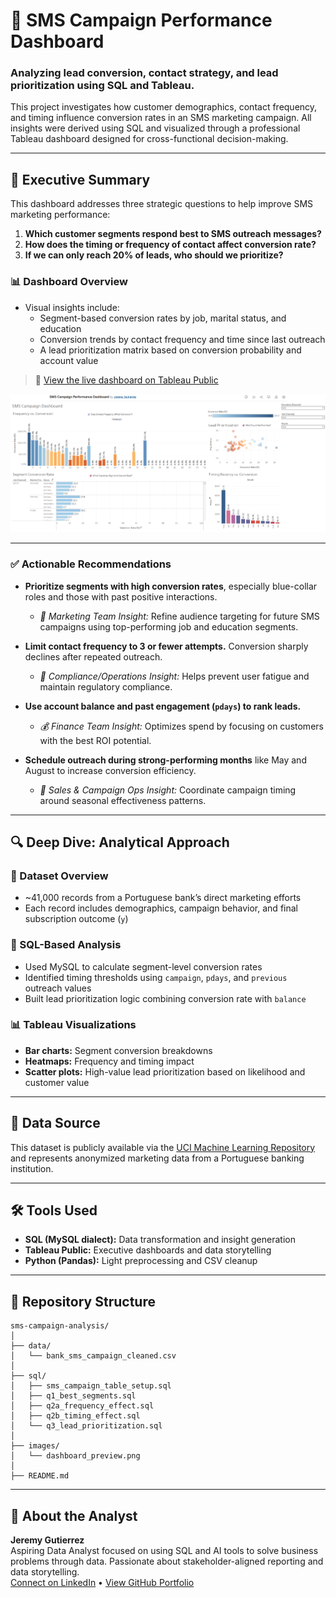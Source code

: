 # 📲 SMS Campaign Performance Dashboard

### Analyzing lead conversion, contact strategy, and lead prioritization using SQL and Tableau.

This project investigates how customer demographics, contact frequency, and timing influence conversion rates in an SMS marketing campaign. All insights were derived using SQL and visualized through a professional Tableau dashboard designed for cross-functional decision-making.

---

## 🧾 Executive Summary

This dashboard addresses three strategic questions to help improve SMS marketing performance:

1. **Which customer segments respond best to SMS outreach messages?**
2. **How does the timing or frequency of contact affect conversion rate?**
3. **If we can only reach 20% of leads, who should we prioritize?**

### 📊 Dashboard Overview

- Visual insights include:
  - Segment-based conversion rates by job, marital status, and education
  - Conversion trends by contact frequency and time since last outreach
  - A lead prioritization matrix based on conversion probability and account value

> 🔗 [View the live dashboard on Tableau Public](YOUR_TABLEAU_PUBLIC_LINK_HERE)

![Dashboard Preview](images/dashboard_preview.png)

---

### ✅ Actionable Recommendations

- **Prioritize segments with high conversion rates**, especially blue-collar roles and those with past positive interactions.
  - *📣 Marketing Team Insight:* Refine audience targeting for future SMS campaigns using top-performing job and education segments.

- **Limit contact frequency to 3 or fewer attempts.** Conversion sharply declines after repeated outreach.
  - *🧠 Compliance/Operations Insight:* Helps prevent user fatigue and maintain regulatory compliance.

- **Use account balance and past engagement (`pdays`) to rank leads.**
  - *💰 Finance Team Insight:* Optimizes spend by focusing on customers with the best ROI potential.

- **Schedule outreach during strong-performing months** like May and August to increase conversion efficiency.
  - *📆 Sales & Campaign Ops Insight:* Coordinate campaign timing around seasonal effectiveness patterns.

---

## 🔍 Deep Dive: Analytical Approach

### 🧮 Dataset Overview
- ~41,000 records from a Portuguese bank’s direct marketing efforts
- Each record includes demographics, campaign behavior, and final subscription outcome (`y`)

### 💾 SQL-Based Analysis
- Used MySQL to calculate segment-level conversion rates
- Identified timing thresholds using `campaign`, `pdays`, and `previous` outreach values
- Built lead prioritization logic combining conversion rate with `balance`

### 📊 Tableau Visualizations
- **Bar charts:** Segment conversion breakdowns
- **Heatmaps:** Frequency and timing impact
- **Scatter plots:** High-value lead prioritization based on likelihood and customer value

---

## 🔗 Data Source

This dataset is publicly available via the [UCI Machine Learning Repository](https://archive.ics.uci.edu/ml/datasets/bank+marketing) and represents anonymized marketing data from a Portuguese banking institution.

---

## 🛠️ Tools Used

- **SQL (MySQL dialect):** Data transformation and insight generation
- **Tableau Public:** Executive dashboards and data storytelling
- **Python (Pandas):** Light preprocessing and CSV cleanup

---

## 📁 Repository Structure

```
sms-campaign-analysis/
│
├── data/
│   └── bank_sms_campaign_cleaned.csv
│
├── sql/
│   ├── sms_campaign_table_setup.sql
│   ├── q1_best_segments.sql
│   ├── q2a_frequency_effect.sql
│   ├── q2b_timing_effect.sql
│   └── q3_lead_prioritization.sql
│
├── images/
│   └── dashboard_preview.png
│
├── README.md
```

---

## 👋 About the Analyst

**Jeremy Gutierrez**  
Aspiring Data Analyst focused on using SQL and AI tools to solve business problems through data. Passionate about stakeholder-aligned reporting and data storytelling.  
[Connect on LinkedIn](https://www.linkedin.com/in/your-profile) • [View GitHub Portfolio](https://github.com/your-profile)
